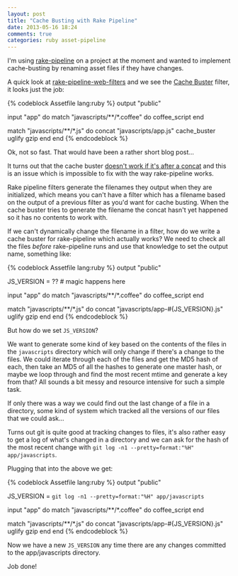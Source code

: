 ```yaml
---
layout: post
title: "Cache Busting with Rake Pipeline"
date: 2013-05-16 18:24
comments: true
categories: ruby asset-pipeline
---
```


I'm using [rake-pipeline](https://github.com/livingsocial/rake-pipeline) on a project at the moment and wanted to implement cache-busting by renaming asset files if they have changes.

A quick look at [rake-pipeline-web-filters](https://github.com/wycats/rake-pipeline-web-filters) and we see the [Cache Buster](https://github.com/wycats/rake-pipeline-web-filters/blob/master/lib/rake-pipeline-web-filters/cache_buster_filter.rb) filter, it looks just the job:

{% codeblock Assetfile lang:ruby %}
output "public"

input "app" do
  match "javascripts/**/*.coffee" do
    coffee_script
  end

  match "javascripts/**/*.js" do
    concat "javascripts/app.js"
    cache_buster
    uglify
    gzip
  end
end
{% endcodeblock %}

Ok, not so fast. That would have been a rather short blog post...

It turns out that the cache buster [doesn't work if it's after a concat](https://github.com/wycats/rake-pipeline-web-filters/issues/27) and this is an issue which is impossible to fix with the way rake-pipeline works.

Rake pipeline filters generate the filenames they output when they are initialized, which means you can't have a filter which has a filename based on the output of a previous filter as you'd want for cache busting. When the cache buster tries to generate the filename the concat hasn't yet happened so it has no contents to work with.

If we can't dynamically change the filename in a filter, how do we write a cache buster for rake-pipeline which actually works? We need to check all the files *before* rake-pipeline runs and use that knowledge to set the output name, something like:

{% codeblock Assetfile lang:ruby %}
output "public"

JS_VERSION = ?? # magic happens here

input "app" do
  match "javascripts/**/*.coffee" do
    coffee_script
  end

  match "javascripts/**/*.js" do
    concat "javascripts/app-#{JS_VERSION}.js"
    uglify
    gzip
  end
end
{% endcodeblock %}

But how do we set `JS_VERSION`?

We want to generate some kind of key based on the contents of the files in the `javascripts` directory which will only change if
there's a change to the files. We could iterate through each of the files and get the MD5 hash of each, then take an MD5 of all the hashes to generate one master hash, or maybe we loop through and find the most recent mtime and generate a key from that? All sounds a bit messy and resource intensive for such a simple task.

If only there was a way we could find out the last change of a file in a directory, some kind of system which tracked all the versions of our files that we could ask...

Turns out git is quite good at tracking changes to files, it's also rather easy to get a log of what's changed in a directory and we can ask for the hash of the most recent change with `git log -n1 --pretty=format:"%H" app/javascripts`.

Plugging that into the above we get:

{% codeblock Assetfile lang:ruby %}
output "public"

JS_VERSION = `git log -n1 --pretty=format:"%H" app/javascripts`

input "app" do
  match "javascripts/**/*.coffee" do
    coffee_script
  end

  match "javascripts/**/*.js" do
    concat "javascripts/app-#{JS_VERSION}.js"
    uglify
    gzip
  end
end
{% endcodeblock %}

Now we have a new `JS_VERSION` any time there are any changes committed to the app/javascripts directory.

Job done!